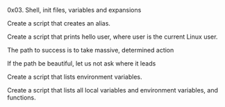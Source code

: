 0x03. Shell, init files, variables and expansions

Create a script that creates an alias.

Create a script that prints hello user, where user is the current Linux user.

The path to success is to take massive, determined action

If the path be beautiful, let us not ask where it leads

Create a script that lists environment variables.

Create a script that lists all local variables and environment variables, and functions.
